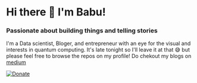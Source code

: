# Hi there 👋 I'm Babu!

### Passionate about building things and telling stories
I'm a Data scientist, Bloger, and entrepreneur with an eye for the visual and interests in quantum computing. It's late tonight so I'll leave it at that 😅 but please feel free to browse the repos on my profile! Do chekout my blogs on [medium](https://usbabu300.medium.com/)

[![Donate](https://img.shields.io/badge/$-donate-ff69b4.svg)](https://www.paypal.me/Babuus)
<!--
**babuus/babuus** is a ✨ _special_ ✨ repository because its `README.md` (this file) appears on your GitHub profile.

Here are some ideas to get you started:

- 🔭 I’m currently working on ...
- 🌱 I’m currently learning ...
- 👯 I’m looking to collaborate on ...
- 🤔 I’m looking for help with ...
- 💬 Ask me about ...
- 📫 How to reach me: ...
- 😄 Pronouns: ...
- ⚡ Fun fact: ...
-->
